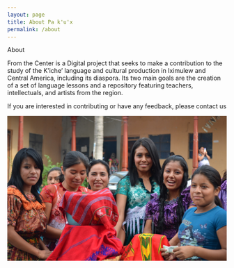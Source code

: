 ```yaml
---
layout: page
title: About Pa k'u'x
permalink: /about
---
```


About

From the Center is a Digital project that seeks to make a contribution to the study of the K’iche’ language and cultural production in Iximulew and Central America, including its diaspora. Its two main goals are the creation of a set of language lessons and a repository featuring teachers, intellectuals, and artists from the region. 

If you are interested in contributing or have any feedback, please contact us


![image](./assets/images/Nahuala_pic_41.jpg)
